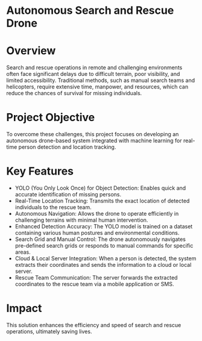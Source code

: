 # Autonomous Search and Rescue Drone

# Overview
Search and rescue operations in remote and challenging environments often face significant delays due 
to difficult terrain, poor visibility, and limited accessibility. Traditional methods, such as manual search 
teams and helicopters, require extensive time, manpower, and resources, which can reduce the chances 
of survival for missing individuals.

# Project Objective
To overcome these challenges, this project focuses on developing an 
autonomous drone-based system integrated with machine learning for real-time person detection and 
location tracking.

# Key Features
- YOLO (You Only Look Once) for Object Detection: Enables quick and 
accurate identification of missing persons.
- Real-Time Location Tracking: Transmits the exact location of detected individuals to the rescue team.
- Autonomous Navigation: Allows the drone to operate efficiently in challenging terrains with minimal human intervention.
- Enhanced Detection Accuracy: The YOLO model is trained on a dataset containing various human postures and environmental conditions.
- Search Grid and Manual Control: The drone autonomously navigates pre-defined search grids or responds to manual commands for specific areas.
- Cloud & Local Server Integration: When a person is detected, the system extracts their coordinates and sends the information to a cloud or local server.
- Rescue Team Communication: The server forwards the extracted coordinates to the rescue team via a mobile application or SMS.

# Impact
This solution enhances the efficiency and speed of search and rescue operations, ultimately saving lives.
